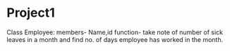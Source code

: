 # Project1
 Class Employee:
  members- Name,id
  function- take note of  number of sick leaves in a month
  and find no. of days employee has worked in the month. 


